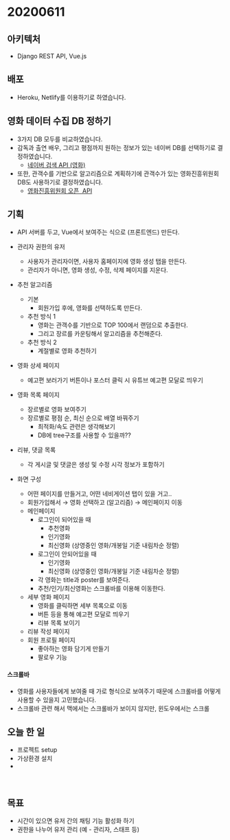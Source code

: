 # 20200611

## 아키텍처

- Django REST API, Vue.js



## 배포

- Heroku, Netlify를 이용하기로 하였습니다.



## 영화 데이터 수집 DB 정하기

- 3가지 DB 모두를 비교하였습니다. 
- 감독과 출연 배우, 그리고 평점까지 원하는 정보가 있는 네이버 DB를 선택하기로 결정하였습니다.
  - <a href="https://developers.naver.com/docs/search/movie/">네이버 검색 API (영화)</a>
- 또한, 관객수를 기반으로 알고리즘으로 계획하기에 관객수가 있는 영화진흥위원회 DB도 사용하기로 결정하였습니다.
  - <a href="https://www.kobis.or.kr/kobisopenapi/homepg/apiservice/searchServiceInfo.do">영화진흥위원회 오픈  API</a>



## 기획

- API 서버를 두고, Vue에서 보여주는 식으로 (프론트엔드) 만든다.

- 관리자 권한의 유저
  - 사용자가 관리자이면, 사용자 홈페이지에 영화 생성 탭을 만든다.
  - 관리자가 아니면, 영화 생성, 수정, 삭제 페이지를 지운다.
- 추천 알고리즘
  - 기본
    - 회원가입 후에, 영화를 선택하도록 만든다.
  - 추천 방식 1
    - 영화는 관객수를 기반으로 TOP 100에서 랜덤으로 추출한다.
    - 그리고 장르를 카운팅해서 알고리즘을 추천해준다.
  - 추천 방식 2
    - 계절별로 영화 추천하기
- 영화 상세 페이지
  - 예고편 보러가기 버튼이나 포스터 클릭 시 유튜브 예고편 모달로 띄우기 
- 영화 목록 페이지
  - 장르별로 영화 보여주기
  - 장르별로 평점 순, 최신 순으로 배열 바꿔주기 
    - 최적화/속도 관련은 생각해보기 
    - DB에 tree구조를 사용할 수 있을까?? 
- 리뷰, 댓글 목록
  - 각 게시글 및 댓글은 생성 및 수정 시각 정보가 포함하기
- 화면 구성 
  - 어떤 페이지를 만들거고, 어떤 네비게이션 탭이 있을 거고..
  - 회원가입해서 →  영화 선택하고 (알고리즘) → 메인페이지 이동
  - 메인페이지
    - 로그인이 되어있을 때
      - 추천영화
      - 인기영화 
      - 최신영화 (상영중인 영화/개봉일 기준 내림차순 정렬)
    - 로그인이 안되어있을 때 
      - 인기영화 
      - 최신영화 (상영중인 영화/개봉일 기준 내림차순 정렬)
    - 각 영화는 title과 poster를 보여준다.
    - 추천/인기/최신영화는 스크롤바를 이용해 이동한다.
  - 세부 영화 페이지
    - 영화를 클릭하면 세부 목록으로 이동
    - 버튼 등을 통해 예고편 모달로 띄우기
    - 리뷰 목록 보이기
  - 리뷰 작성 페이지
  - 회원 프로필 페이지
    - 좋아하는 영화 담기게 만들기
    - 팔로우 기능

#### 스크롤바

- 영화를 사용자들에게 보여줄 때 가로 형식으로 보여주기 때문에 스크롤바를 어떻게 사용할 수 있을지 고민했습니다.
- 스크롤바 관련 해서 맥에서는 스크롤바가 보이지 않지만, 윈도우에서는 스크롤



## 오늘 한 일

- 프로젝트 setup 
- 가상환경 설치
- 



<br>

## 목표

- 시간이 있으면 유저 간의 채팅 기능 활성화 하기 
- 권한을 나누어 유저 관리 (예 - 관리자, 스태프 등)